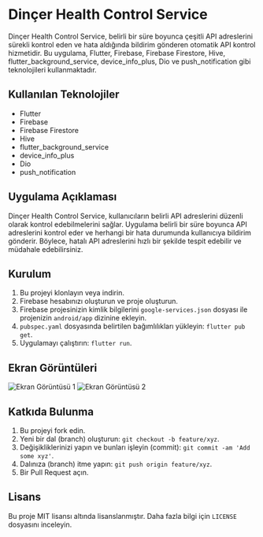 # Dinçer Health Control Service

Dinçer Health Control Service, belirli bir süre boyunca çeşitli API adreslerini sürekli kontrol eden ve hata aldığında bildirim gönderen otomatik API kontrol hizmetidir. Bu uygulama, Flutter, Firebase, Firebase Firestore, Hive, flutter_background_service, device_info_plus, Dio ve push_notification gibi teknolojileri kullanmaktadır.

## Kullanılan Teknolojiler

- Flutter
- Firebase
- Firebase Firestore
- Hive
- flutter_background_service
- device_info_plus
- Dio
- push_notification

## Uygulama Açıklaması

Dinçer Health Control Service, kullanıcıların belirli API adreslerini düzenli olarak kontrol edebilmelerini sağlar. Uygulama belirli bir süre boyunca API adreslerini kontrol eder ve herhangi bir hata durumunda kullanıcıya bildirim gönderir. Böylece, hatalı API adreslerini hızlı bir şekilde tespit edebilir ve müdahale edebilirsiniz.

## Kurulum

1. Bu projeyi klonlayın veya indirin.
2. Firebase hesabınızı oluşturun ve proje oluşturun.
3. Firebase projesinizin kimlik bilgilerini `google-services.json` dosyası ile projenizin `android/app` dizinine ekleyin.
4. `pubspec.yaml` dosyasında belirtilen bağımlılıkları yükleyin: `flutter pub get`.
5. Uygulamayı çalıştırın: `flutter run`.

## Ekran Görüntüleri

![Ekran Görüntüsü 1](screenshots/screenshot1.png)
![Ekran Görüntüsü 2](screenshots/screenshot2.png)

## Katkıda Bulunma

1. Bu projeyi fork edin.
2. Yeni bir dal (branch) oluşturun: `git checkout -b feature/xyz`.
3. Değişikliklerinizi yapın ve bunları işleyin (commit): `git commit -am 'Add some xyz'`.
4. Dalınıza (branch) itme yapın: `git push origin feature/xyz`.
5. Bir Pull Request açın.

## Lisans

Bu proje MIT lisansı altında lisanslanmıştır. Daha fazla bilgi için `LICENSE` dosyasını inceleyin.
